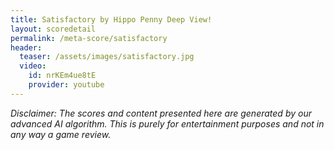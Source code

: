 ```yaml
---
title: Satisfactory by Hippo Penny Deep View!
layout: scoredetail
permalink: /meta-score/satisfactory
header:
  teaser: /assets/images/satisfactory.jpg
  video:
    id: nrKEm4ue8tE
    provider: youtube
---
```

*Disclaimer: The scores and content presented here are generated by our advanced AI algorithm. This is purely for entertainment purposes and not in any way a game review.*
